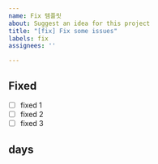 ```yaml
---
name: Fix 템플릿
about: Suggest an idea for this project
title: "[fix] Fix some issues"
labels: fix
assignees: ''

---
```


## Fixed

- [ ] fixed 1
- [ ] fixed 2
- [ ] fixed 3

## days

